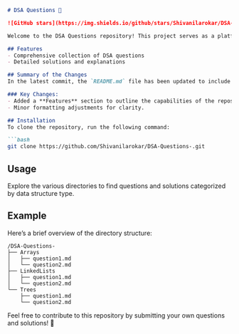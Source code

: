 ```markdown
# DSA Questions 🚀

![GitHub stars](https://img.shields.io/github/stars/Shivanilarokar/DSA-Questions-?style=social) ![Forks](https://img.shields.io/github/forks/Shivanilarokar/DSA-Questions-?style=social)

Welcome to the DSA Questions repository! This project serves as a platform for developers and learners to practice and enhance their skills in Data Structures and Algorithms (DSA). This repository is designed to help you improve your understanding of various data structures and algorithms through a collection of questions and solutions.

## Features
- Comprehensive collection of DSA questions
- Detailed solutions and explanations

## Summary of the Changes
In the latest commit, the `README.md` file has been updated to include a new section that highlights the features of the repository, making it easier for users to understand what they can expect. Additionally, some formatting adjustments were made for improved readability.

### Key Changes:
- Added a **Features** section to outline the capabilities of the repository.
- Minor formatting adjustments for clarity.

## Installation
To clone the repository, run the following command:

```bash
git clone https://github.com/Shivanilarokar/DSA-Questions-.git
```

## Usage
Explore the various directories to find questions and solutions categorized by data structure type.

## Example
Here’s a brief overview of the directory structure:

```
/DSA-Questions-
├── Arrays
│   ├── question1.md
│   └── question2.md
├── LinkedLists
│   ├── question1.md
│   └── question2.md
└── Trees
    ├── question1.md
    └── question2.md
```

Feel free to contribute to this repository by submitting your own questions and solutions! 🎉
```